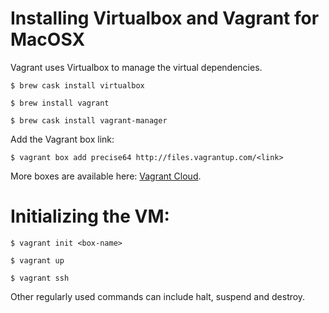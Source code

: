 # Installing Virtualbox and Vagrant for MacOSX

Vagrant uses Virtualbox to manage the virtual dependencies.

```$ brew cask install virtualbox```

```$ brew install vagrant```

```$ brew cask install vagrant-manager```

Add the Vagrant box link:

```$ vagrant box add precise64 http://files.vagrantup.com/<link>```

More boxes are available here: [Vagrant Cloud](https://app.vagrantup.com/boxes/search).

# Initializing the VM:

```$ vagrant init <box-name>```

```$ vagrant up```

```$ vagrant ssh```

Other regularly used commands can include halt, suspend and destroy.
